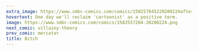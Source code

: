 ```yaml
---
extra_image: https://www.smbc-comics.com/comics/158257845220200224after.png
hovertext: One day we'll reclaim 'cartoonist' as a positive term.
image: https://www.smbc-comics.com/comics/1582557204-20200224.png
next_comic: villainy-theory
prev_comic: mercator
title: Bitch
---
```


